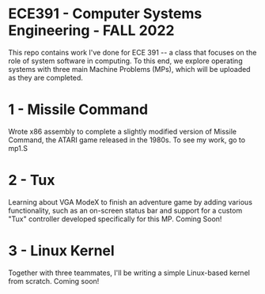 # ECE391 - Computer Systems Engineering - FALL 2022

 This repo contains work I've done for ECE 391 -- a class that focuses on the role of system software in computing. To this end, we explore operating systems with
 three main Machine Problems (MPs), which will be uploaded as they are completed.

# 1 - Missile Command 
Wrote x86 assembly to complete a slightly modified version of Missile Command, the ATARI game released in the 1980s. To see my work, go to mp1.S
# 2 - Tux 
Learning about VGA ModeX to finish an adventure game by adding various functionality, such as an on-screen status bar and support for a custom "Tux" controller
developed specifically for this MP. Coming Soon!
# 3 - Linux Kernel
Together with three teammates, I'll be writing a simple Linux-based kernel from scratch. Coming soon!
